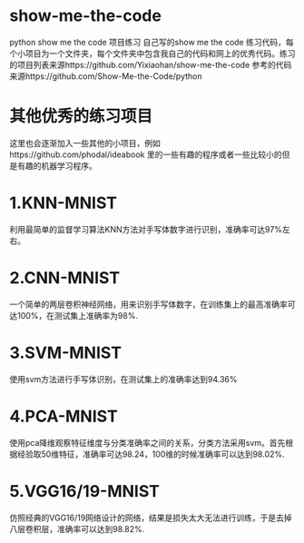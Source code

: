 # show-me-the-code
python show me the code 项目练习
自己写的show me the code 练习代码，每个小项目为一个文件夹，每个文件夹中包含我自己的代码和网上的优秀代码。练习的项目列表来源https://github.com/Yixiaohan/show-me-the-code
参考的代码来源https://github.com/Show-Me-the-Code/python
# 其他优秀的练习项目
这里也会逐渐加入一些其他的小项目，例如https://github.com/phodal/ideabook 里的一些有趣的程序或者一些比较小的但是有趣的机器学习程序。
# 1.KNN-MNIST
利用最简单的监督学习算法KNN方法对手写体数字进行识别，准确率可达97%左右。
# 2.CNN-MNIST
一个简单的两层卷积神经网络，用来识别手写体数字，在训练集上的最高准确率可达100%，在测试集上准确率为98%.
# 3.SVM-MNIST
使用svm方法进行手写体识别，在测试集上的准确率达到94.36%
# 4.PCA-MNIST
使用pca降维观察特征维度与分类准确率之间的关系，分类方法采用svm。首先根据经验取50维特征，准确率可达98.24，100维的时候准确率可以达到98.02%.
# 5.VGG16/19-MNIST
仿照经典的VGG16/19网络设计的网络，结果是损失太大无法进行训练，于是去掉八层卷积层，准确率可以达到98.82%.
